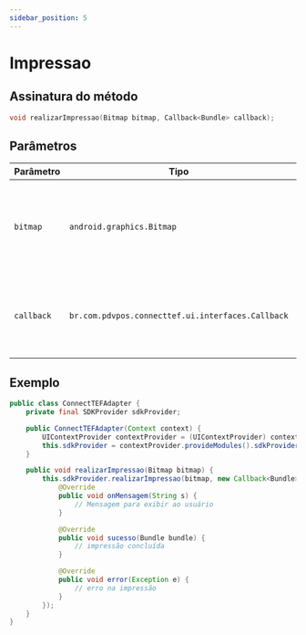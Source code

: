 ```yaml
---
sidebar_position: 5
---
```


# Impressao

## Assinatura do método

```c
void realizarImpressao(Bitmap bitmap, Callback<Bundle> callback);
````

## Parâmetros

| Parâmetro  | Tipo                                              | Descrição                                                                                 |
|------------|---------------------------------------------------|-------------------------------------------------------------------------------------------|
| `bitmap`   | `android.graphics.Bitmap`                         | Imagem a ser impressa. Pode ser um logotipo, QR Code, ou qualquer conteúdo visual. |
| `callback` | `br.com.pdvpos.connecttef.ui.interfaces.Callback` | Interface para receber atualizações: mensagens intermediárias, sucesso ou erro.  |

## Exemplo

```java
public class ConnectTEFAdapter {
    private final SDKProvider sdkProvider;

    public ConnectTEFAdapter(Context context) {
        UIContextProvider contextProvider = (UIContextProvider) context.getApplicationContext();
        this.sdkProvider = contextProvider.provideModules().sdkProvider();
    }

    public void realizarImpressao(Bitmap bitmap) {
        this.sdkProvider.realizarImpressao(bitmap, new Callback<Bundle>() {
            @Override
            public void onMensagem(String s) {
                // Mensagem para exibir ao usuário
            }

            @Override
            public void sucesso(Bundle bundle) {
                // impressão concluída
            }

            @Override
            public void error(Exception e) {
                // erro na impressão
            }
        });
    }
}
```